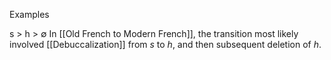 Examples

s > h > ∅
In [[Old French to Modern French]], the transition most likely involved [[Debuccalization]] from *s* to *h*, and then subsequent deletion of *h*.




